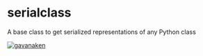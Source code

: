 # serialclass
A base class to get serialized representations of any Python class

[![gavanaken](https://circleci.com/gh/circleci/circleci-docs.svg?style=shield)](https://circleci.com/gh/gavanaken/serialclass)
